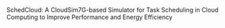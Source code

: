 SchedCloud: A CloudSim7G-based Simulator for Task Scheduling in Cloud Computing to Improve Performance and Energy Efficiency
